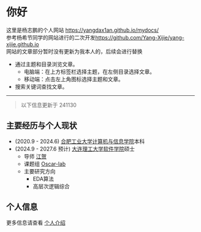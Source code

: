 # 你好

这里是杨志鹏的个人网站 <https://yangdax1an.github.io/mydocs/><br>
参考杨希节同学的网站进行的二次开发<https://github.com/Yang-Xijie/yang-xijie.github.io><br>
网站的文章部分暂时没有更新为我本人的，后续会进行替换<br>

- 通过主题和目录浏览文章。
    - 电脑端：在上方标签栏选择主题，在左侧目录选择文章。
    - 移动端：点击左上角图标选择主题和文章。
- 搜索关键词查找文章。

---

> 以下信息更新于 241130

## 主要经历与个人现状

- (2020.9 - 2024.6) [合肥工业大学计算机与信息学院](https://ci.hfut.edu.cn/)本科
- (2024.9 - 2027.6 预计) [大连理工大学软件学院](https://ss.dlut.edu.cn/index.htm)硕士
    - 导师 [江贺](https://faculty.dlut.edu.cn/jianghe/zh_CN/index.htm)
    - 课题组 [Oscar-lab](http://oscar-lab.org/chn/index.htm)
    - 主要研究方向
        - EDA算法
        - 高层次逻辑综合

## 个人信息

更多信息请查看 [个人介绍](./ME/introduction.md)
